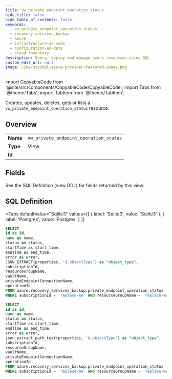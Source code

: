 ```yaml
--- 
title: vw_private_endpoint_operation_status
hide_title: false
hide_table_of_contents: false
keywords:
  - vw_private_endpoint_operation_status
  - recovery_services_backup
  - azure
  - infrastructure-as-code
  - configuration-as-data
  - cloud inventory
description: Query, deploy and manage azure resources using SQL
custom_edit_url: null
image: /img/stackql-azure-provider-featured-image.png
---
```


import CopyableCode from '@site/src/components/CopyableCode/CopyableCode';
import Tabs from '@theme/Tabs';
import TabItem from '@theme/TabItem';

Creates, updates, deletes, gets or lists a <code>vw_private_endpoint_operation_status</code> resource.

## Overview
<table><tbody>
<tr><td><b>Name</b></td><td><code>vw_private_endpoint_operation_status</code></td></tr>
<tr><td><b>Type</b></td><td>View</td></tr>
<tr><td><b>Id</b></td><td><CopyableCode code="azure.recovery_services_backup.vw_private_endpoint_operation_status" /></td></tr>
</tbody></table>

## Fields

See the SQL Definition (view DDL) for fields returned by this view.

## SQL Definition

<Tabs
defaultValue="Sqlite3"
values={[
{ label: 'Sqlite3', value: 'Sqlite3' },
{ label: 'Postgres', value: 'Postgres' }
]}
>
<TabItem value="Sqlite3">

```sql
SELECT
id as id,
name as name,
status as status,
startTime as start_time,
endTime as end_time,
error as error,
JSON_EXTRACT(properties, '$.objectType') as "object_type",
subscriptionId,
resourceGroupName,
vaultName,
privateEndpointConnectionName,
operationId
FROM azure.recovery_services_backup.private_endpoint_operation_status
WHERE subscriptionId = 'replace-me' AND resourceGroupName = 'replace-me' AND vaultName = 'replace-me' AND privateEndpointConnectionName = 'replace-me' AND operationId = 'replace-me';
```

</TabItem>
<TabItem value="Postgres">

```sql
SELECT
id as id,
name as name,
status as status,
startTime as start_time,
endTime as end_time,
error as error,
json_extract_path_text(properties, '$.objectType') as "object_type",
subscriptionId,
resourceGroupName,
vaultName,
privateEndpointConnectionName,
operationId
FROM azure.recovery_services_backup.private_endpoint_operation_status
WHERE subscriptionId = 'replace-me' AND resourceGroupName = 'replace-me' AND vaultName = 'replace-me' AND privateEndpointConnectionName = 'replace-me' AND operationId = 'replace-me';
```

</TabItem>
</Tabs>

